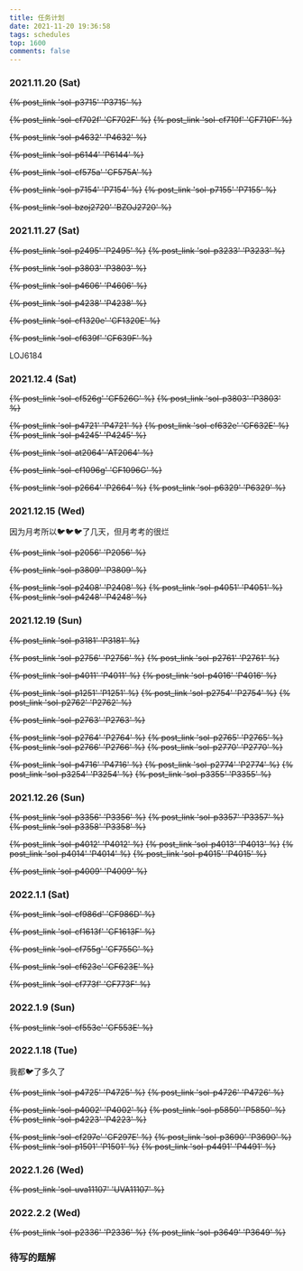 ```yaml
---
title: 任务计划
date: 2021-11-20 19:36:58
tags: schedules
top: 1600
comments: false
---
```


### 2021.11.20 (Sat)
~~{% post_link 'sol-p3715' 'P3715' %}~~

~~{% post_link 'sol-cf702f' 'CF702F' %}~~ ~~{% post_link 'sol-cf710f' 'CF710F' %}~~

~~{% post_link 'sol-p4632' 'P4632' %}~~

~~{% post_link 'sol-p6144' 'P6144' %}~~

~~{% post_link 'sol-cf575a' 'CF575A' %}~~

~~{% post_link 'sol-p7154' 'P7154' %}~~ ~~{% post_link 'sol-p7155' 'P7155' %}~~

~~{% post_link 'sol-bzoj2720' 'BZOJ2720' %}~~

### 2021.11.27 (Sat)
~~{% post_link 'sol-p2495' 'P2495' %}~~ ~~{% post_link 'sol-p3233' 'P3233' %}~~

~~{% post_link 'sol-p3803' 'P3803' %}~~

~~{% post_link 'sol-p4606' 'P4606' %}~~

~~{% post_link 'sol-p4238' 'P4238' %}~~

~~{% post_link 'sol-cf1320e' 'CF1320E' %}~~

~~{% post_link 'sol-cf639f' 'CF639F' %}~~

LOJ6184

### 2021.12.4 (Sat)
~~{% post_link 'sol-cf526g' 'CF526G' %}~~ ~~{% post_link 'sol-p3803' 'P3803' %}~~

~~{% post_link 'sol-p4721' 'P4721' %}~~ ~~{% post_link 'sol-cf632e' 'CF632E' %}~~ ~~{% post_link 'sol-p4245' 'P4245' %}~~

~~{% post_link 'sol-at2064' 'AT2064' %}~~

~~{% post_link 'sol-cf1096g' 'CF1096G' %}~~

~~{% post_link 'sol-p2664' 'P2664' %}~~ ~~{% post_link 'sol-p6329' 'P6329' %}~~

### 2021.12.15 (Wed)
因为月考所以🐦🐦🐦了几天，但月考考的很烂

~~{% post_link 'sol-p2056' 'P2056' %}~~

~~{% post_link 'sol-p3809' 'P3809' %}~~


~~{% post_link 'sol-p2408' 'P2408' %}~~ ~~{% post_link 'sol-p4051' 'P4051' %}~~ ~~{% post_link 'sol-p4248' 'P4248' %}~~

### 2021.12.19 (Sun)
~~{% post_link 'sol-p3181' 'P3181' %}~~

~~{% post_link 'sol-p2756' 'P2756' %}~~ ~~{% post_link 'sol-p2761' 'P2761' %}~~

~~{% post_link 'sol-p4011' 'P4011' %}~~ ~~{% post_link 'sol-p4016' 'P4016' %}~~

~~{% post_link 'sol-p1251' 'P1251' %}~~ ~~{% post_link 'sol-p2754' 'P2754' %}~~ ~~{% post_link 'sol-p2762' 'P2762' %}~~

~~{% post_link 'sol-p2763' 'P2763' %}~~

~~{% post_link 'sol-p2764' 'P2764' %}~~ ~~{% post_link 'sol-p2765' 'P2765' %}~~ ~~{% post_link 'sol-p2766' 'P2766' %}~~ ~~{% post_link 'sol-p2770' 'P2770' %}~~

~~{% post_link 'sol-p4716' 'P4716' %}~~ ~~{% post_link 'sol-p2774' 'P2774' %}~~ ~~{% post_link 'sol-p3254' 'P3254' %}~~ ~~{% post_link 'sol-p3355' 'P3355' %}~~

### 2021.12.26 (Sun)

~~{% post_link 'sol-p3356' 'P3356' %}~~ ~~{% post_link 'sol-p3357' 'P3357' %}~~ ~~{% post_link 'sol-p3358' 'P3358' %}~~

~~{% post_link 'sol-p4012' 'P4012' %}~~ ~~{% post_link 'sol-p4013' 'P4013' %}~~ ~~{% post_link 'sol-p4014' 'P4014' %}~~ ~~{% post_link 'sol-p4015' 'P4015' %}~~

~~{% post_link 'sol-p4009' 'P4009' %}~~

### 2022.1.1 (Sat)

~~{% post_link 'sol-cf986d' 'CF986D' %}~~

~~{% post_link 'sol-cf1613f' 'CF1613F' %}~~

~~{% post_link 'sol-cf755g' 'CF755G' %}~~

~~{% post_link 'sol-cf623e' 'CF623E' %}~~

~~{% post_link 'sol-cf773f' 'CF773F' %}~~

### 2022.1.9 (Sun)

~~{% post_link 'sol-cf553e' 'CF553E' %}~~

### 2022.1.18 (Tue)

我都🐦了多久了

~~{% post_link 'sol-p4725' 'P4725' %}~~ ~~{% post_link 'sol-p4726' 'P4726' %}~~

~~{% post_link 'sol-p4002' 'P4002' %}~~ ~~{% post_link 'sol-p5850' 'P5850' %}~~ ~~{% post_link 'sol-p4223' 'P4223' %}~~

~~{% post_link 'sol-cf297e' 'CF297E' %}~~ ~~{% post_link 'sol-p3690' 'P3690' %}~~ ~~{% post_link 'sol-p1501' 'P1501' %}~~ ~~{% post_link 'sol-p4491' 'P4491' %}~~

### 2022.1.26 (Wed)

~~{% post_link 'sol-uva11107' 'UVA11107' %}~~

### 2022.2.2 (Wed)

~~{% post_link 'sol-p2336' 'P2336' %}~~ ~~{% post_link 'sol-p3649' 'P3649' %}~~

### 待写的题解

